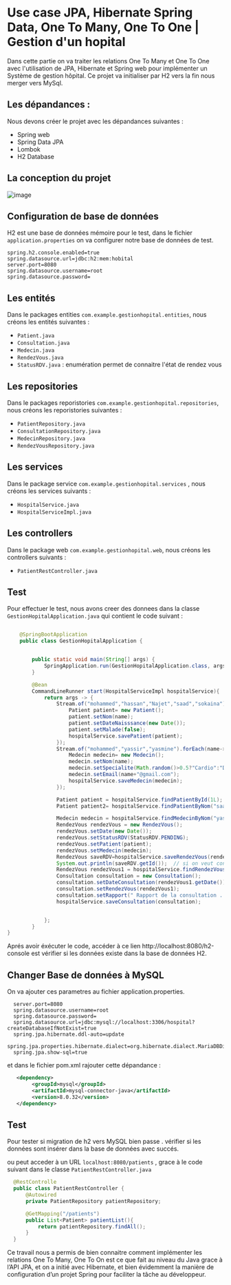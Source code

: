 # Use case JPA, Hibernate Spring Data, One To Many, One To One | Gestion d'un hopital

Dans cette partie on va traiter  les relations One To Many et One To One avec l'utilisation de JPA, Hibernate et Spring web pour implémenter un Système de gestion hôpital. Ce projet va initialiser par H2 vers la fin nous merger vers MySql.
## Les dépandances :
Nous devons créer le projet avec les dépandances suivantes :

- Spring web
- Spring Data JPA
- Lombok
- H2 Database

## La conception du projet

![image](https://user-images.githubusercontent.com/48890714/229516751-4d58aa57-7e21-4a49-9be4-4aa37b97b7d9.png)


## Configuration de base de données 

H2 est une base de données mémoire pour le test, dans le fichier ``` application.properties ``` on va configurer notre base de données de test.

``` properties
spring.h2.console.enabled=true
spring.datasource.url=jdbc:h2:mem:hobital
server.port=8080
spring.datasource.username=root
spring.datasource.password=
```

## Les entités 

Dans le packages entities  ```com.example.gestionhopital.entities```, nous créons les entités suivantes :

- ``` Patient.java ```
- ``` Consultation.java ```
- ``` Medecin.java ```
- ``` RendezVous.java ```
- ``` StatusRDV.java ``` : enumération permet de connaitre l'état de rendez vous

## Les repositories 

Dans le packages reporistories  ```com.example.gestionhopital.repositories```, nous créons les reporistories suivantes :
 
- ``` PatientRepository.java ```
- ``` ConsultationRepository.java ```
- ``` MedecinRepository.java ```
- ``` RendezVousRepository.java ```

## Les services 
Dans le package service ```com.example.gestionhopital.services``` , nous créons les services suivants :

- ``` HospitalService.java ```
- ``` HospitalServiceImpl.java ```

## Les controllers

Dans le package web ```com.example.gestionhopital.web```, nous créons les controllers suivants :
- ``` PatientRestController.java ```

## Test 

Pour effectuer le test, nous avons creer des donnees dans la classe ```GestionHopitalApplication.java```  qui contient le code suivant :

``` java

    @SpringBootApplication
    public class GestionHopitalApplication {


        public static void main(String[] args) {
            SpringApplication.run(GestionHopitalApplication.class, args);
        }

        @Bean
        CommandLineRunner start(HospitalServiceImpl hospitalService){
            return args -> {
                Stream.of("mohammed","hassan","Najet","saad","sokaina").forEach(name->{
                    Patient patient= new Patient();
                    patient.setNom(name);
                    patient.setDateNaisssance(new Date());
                    patient.setMalade(false);
                    hospitalService.savePatient(patient);
                });
                Stream.of("mohammed","yassir","yasmine").forEach(name->{
                    Medecin medecin= new Medecin();
                    medecin.setNom(name);
                    medecin.setSpecialite(Math.random()>0.5?"Cardio":"Dentiste");
                    medecin.setEmail(name+"@gmail.com");
                    hospitalService.saveMedecin(medecin);
                });

                Patient patient = hospitalService.findPatientById(1L); // s'il n'existe pas va retourner null
                Patient patient2= hospitalService.findPatientByNom("saad");

                Medecin medecin = hospitalService.findMedecinByNom("yasmine");
                RendezVous rendezVous = new RendezVous();
                rendezVous.setDate(new Date());
                rendezVous.setStatusRDV(StatusRDV.PENDING);
                rendezVous.setPatient(patient);
                rendezVous.setMedecin(medecin);
                RendezVous saveRDV=hospitalService.saveRendezVous(rendezVous);
                System.out.println(saveRDV.getId());  // si on veut consulter
                RendezVous rendezVous1 = hospitalService.findRendezVousById(1l);
                Consultation consultation = new Consultation();
                consultation.setDateConsultation(rendezVous1.getDate());
                consultation.setRendezVous(rendezVous1);
                consultation.setRapport(" Rapport de la consultation .......");
                hospitalService.saveConsultation(consultation);


            };
        }
}

```
Aprés avoir éxécuter le code, accéder à ce lien http://localhost:8080/h2-console est vérifier si les données existe dans la base de données H2.

## Changer Base de données à MySQL

On va ajouter ces parametres au fichier application.properties.

``` properties
  server.port=8080
  spring.datasource.username=root
  spring.datasource.password=
  spring.datasource.url=jdbc:mysql://localhost:3306/hospital?createDatabaseIfNotExist=true
  spring.jpa.hibernate.ddl-auto=update
  spring.jpa.properties.hibernate.dialect=org.hibernate.dialect.MariaDBDialect
  spring.jpa.show-sql=true
```
et dans le fichier pom.xml rajouter cette dépandance :

``` xml
   <dependency>
        <groupId>mysql</groupId>
        <artifactId>mysql-connector-java</artifactId>
        <version>8.0.32</version>
   </dependency>
```

## Test

Pour tester si migration de h2 vers MySQL bien passe . vérifier si les données sont insérer dans la base de données avec succés.

ou peut acceder à un URL ``` localhost:8080/patients ``` , grace à le code suivant dans le classe ``` PatientRestController.java ```

``` java
  @RestControlle
  public class PatientRestController {
      @Autowired
      private PatientRepository patientRepository;

      @GetMapping("/patients")
      public List<Patient> patientList(){
          return patientRepository.findAll();
      }
  }

````


Ce travail nous a permis de bien connaitre comment implémenter les relations  One To Many, One To On est  ce que fait au niveau du Java grace à l’API JPA, et on a initié avec Hibernate, et bien évidemment la manière de configuration d’un projet Spring pour faciliter la tâche au développeur.
